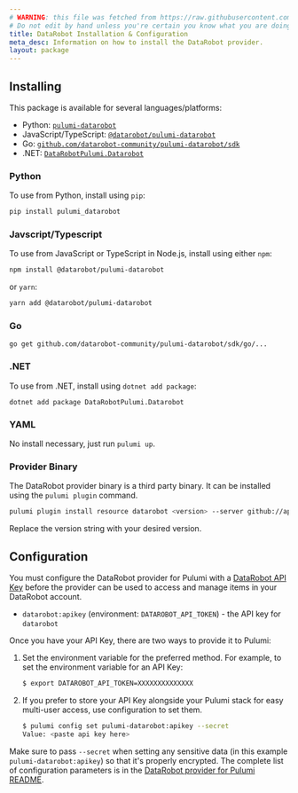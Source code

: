 ```yaml
---
# WARNING: this file was fetched from https://raw.githubusercontent.com/datarobot-community/pulumi-datarobot/v0.6.0/docs/installation-configuration.md
# Do not edit by hand unless you're certain you know what you are doing!
title: DataRobot Installation & Configuration
meta_desc: Information on how to install the DataRobot provider.
layout: package
---
```


## Installing

This package is available for several languages/platforms:

- Python: [`pulumi-datarobot`](https://pypi.org/project/pulumi-datarobot/)
- JavaScript/TypeScript: [`@datarobot/pulumi-datarobot`](https://www.npmjs.com/package/@datarobot/pulumi-datarobot)
- Go: [`github.com/datarobot-community/pulumi-datarobot/sdk`](https://pkg.go.dev/github.com/datarobot-community/pulumi-datarobot/sdk)
- .NET: [`DataRobotPulumi.Datarobot`](https://www.nuget.org/packages/DataRobotPulumi.Datarobot)

### Python

To use from Python, install using `pip`:

```bash
pip install pulumi_datarobot
```

### Javscript/Typescript

To use from JavaScript or TypeScript in Node.js, install using either `npm`:

```bash
npm install @datarobot/pulumi-datarobot
```

or `yarn`:

```bash
yarn add @datarobot/pulumi-datarobot
```

### Go

```
go get github.com/datarobot-community/pulumi-datarobot/sdk/go/...
```

### .NET

To use from .NET, install using `dotnet add package`:

```
dotnet add package DataRobotPulumi.Datarobot
```

### YAML

No install necessary, just run `pulumi up`.

### Provider Binary

The DataRobot provider binary is a third party binary. It can be installed using the `pulumi plugin` command.

```sh
pulumi plugin install resource datarobot <version> --server github://api.github.com/datarobot-community/pulumi-datarobot
```

Replace the version string with your desired version.

## Configuration

You must configure the DataRobot provider for Pulumi with a [DataRobot API Key](https://docs.datarobot.com/en/docs/get-started/acct-mgmt/acct-settings/api-key-mgmt.html#api-key-management) before the provider can be used to access and manage items in your DataRobot account.

- `datarobot:apikey` (environment: `DATAROBOT_API_TOKEN`) - the API key for `datarobot`

Once you have your API Key, there are two ways to provide it to Pulumi:

1. Set the environment variable for the preferred method. For example, to set the environment variable for an API Key:

   ```sh
   $ export DATAROBOT_API_TOKEN=XXXXXXXXXXXXXX
   ```

2. If you prefer to store your API Key alongside your Pulumi stack for easy multi-user access, use configuration to set them.

   ```sh
   $ pulumi config set pulumi-datarobot:apikey --secret
   Value: <paste api key here>
   ```

Make sure to pass `--secret` when setting any sensitive data (in this example `pulumi-datarobot:apikey`) so that it's properly encrypted. The complete list of configuration parameters is in the [DataRobot provider for Pulumi README](https://github.com/datarobot-community/pulumi-datarobot/blob/main/README.md#configuration).
